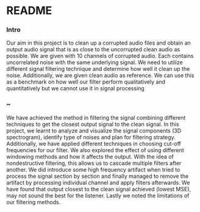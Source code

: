 # README #



### Intro ###

Our aim in this project is to clean up a corrupted audio files and obtain an output audio signal that is as close to the uncorrupted clean audio as possible. We are given with 10 channels of corrupted audio. Each contains uncorrelated noise with the same underlying signal. We need to utilize different signal filtering technique and determine how well it clean up the noise. Additionally, we are given clean audio as reference. We can use this as a benchmark on how well our filter perform qualitatively and quantitatively but we cannot use it in signal processing

### ~ ###

We have achieved the method in filtering the signal combining different techniques to get the closest output signal to the clean signal. In this project, we learnt to analyze and visualize the signal components (3D spectrogram), identify type of noises and plan for filtering strategy. Additionally, we have applied different techniques in choosing cut-off frequencies for our filter. We also explored the effect of using different windowing methods and how it affects the output. With the idea of nondestructive filtering, this allows us to cascade multiple filters after another. We did introduce some high frequency artifact when tried to process the signal section by section and finally managed to remove the artifact by processing individual channel and apply filters afterwards. We have found that output closest to the clean signal achieved (lowest MSE), may not sound the best for the listener. Lastly we noted the limitations of our filtering methods. 